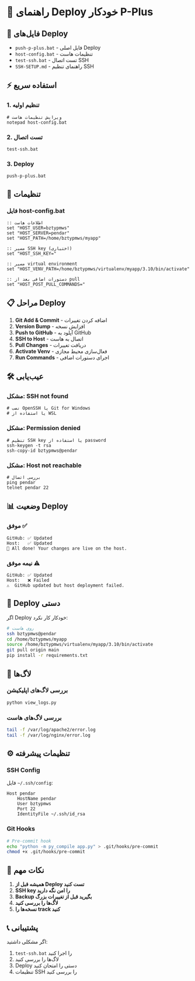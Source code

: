 # 🚀 راهنمای Deploy خودکار P-Plus

## 📁 فایل‌های Deploy

- `push-p-plus.bat` - فایل اصلی Deploy
- `host-config.bat` - تنظیمات هاست
- `test-ssh.bat` - تست اتصال SSH
- `SSH-SETUP.md` - راهنمای تنظیم SSH

## ⚡ استفاده سریع

### 1. تنظیم اولیه
```batch
# ویرایش تنظیمات هاست
notepad host-config.bat
```

### 2. تست اتصال
```batch
test-ssh.bat
```

### 3. Deploy
```batch
push-p-plus.bat
```

## 🔧 تنظیمات

### فایل host-config.bat
```batch
:: اطلاعات هاست
set "HOST_USER=bztypmws"
set "HOST_SERVER=pendar"
set "HOST_PATH=/home/bztypmws/myapp"

:: مسیر SSH key (اختیاری)
set "HOST_SSH_KEY="

:: مسیر virtual environment
set "HOST_VENV_PATH=/home/bztypmws/virtualenv/myapp/3.10/bin/activate"

:: دستورات اضافی بعد از pull
set "HOST_POST_PULL_COMMANDS="
```

## 📋 مراحل Deploy

1. **Git Add & Commit** - اضافه کردن تغییرات
2. **Version Bump** - افزایش نسخه
3. **Push to GitHub** - آپلود به GitHub
4. **SSH to Host** - اتصال به هاست
5. **Pull Changes** - دریافت تغییرات
6. **Activate Venv** - فعال‌سازی محیط مجازی
7. **Run Commands** - اجرای دستورات اضافی

## 🛠️ عیب‌یابی

### مشکل: SSH not found
```batch
# نصب OpenSSH یا Git for Windows
# یا استفاده از WSL
```

### مشکل: Permission denied
```batch
# تنظیم SSH key یا استفاده از password
ssh-keygen -t rsa
ssh-copy-id bztypmws@pendar
```

### مشکل: Host not reachable
```batch
# بررسی اتصال
ping pendar
telnet pendar 22
```

## 📊 وضعیت Deploy

### موفق ✅
```
GitHub: ✅ Updated
Host:   ✅ Updated
🎉 All done! Your changes are live on the host.
```

### نیمه موفق ⚠️
```
GitHub: ✅ Updated
Host:   ❌ Failed
⚠️  GitHub updated but host deployment failed.
```

## 🔄 Deploy دستی

اگر Deploy خودکار کار نکرد:
```bash
# روی هاست
ssh bztypmws@pendar
cd /home/bztypmws/myapp
source /home/bztypmws/virtualenv/myapp/3.10/bin/activate
git pull origin main
pip install -r requirements.txt
```

## 📝 لاگ‌ها

### بررسی لاگ‌های اپلیکیشن
```bash
python view_logs.py
```

### بررسی لاگ‌های هاست
```bash
tail -f /var/log/apache2/error.log
tail -f /var/log/nginx/error.log
```

## ⚙️ تنظیمات پیشرفته

### SSH Config
فایل `~/.ssh/config`:
```
Host pendar
    HostName pendar
    User bztypmws
    Port 22
    IdentityFile ~/.ssh/id_rsa
```

### Git Hooks
```bash
# Pre-commit hook
echo "python -m py_compile app.py" > .git/hooks/pre-commit
chmod +x .git/hooks/pre-commit
```

## 🎯 نکات مهم

1. **همیشه قبل از Deploy تست کنید**
2. **SSH key را امن نگه دارید**
3. **Backup بگیرید قبل از تغییرات بزرگ**
4. **لاگ‌ها را بررسی کنید**
5. **نسخه‌ها را track کنید**

## 📞 پشتیبانی

اگر مشکلی داشتید:
1. `test-ssh.bat` را اجرا کنید
2. لاگ‌ها را بررسی کنید
3. Deploy دستی را امتحان کنید
4. تنظیمات SSH را بررسی کنید
